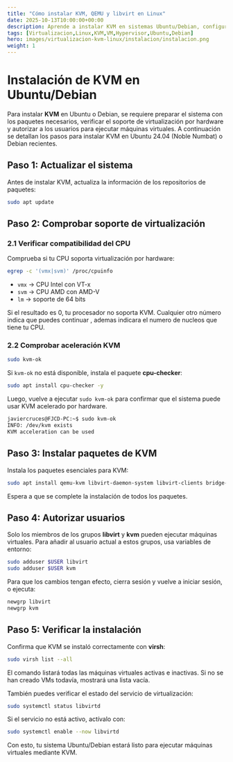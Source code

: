 ```yaml
---
title: "Cómo instalar KVM, QEMU y libvirt en Linux"
date: 2025-10-13T10:00:00+00:00
description: Aprende a instalar KVM en sistemas Ubuntu/Debian, configurar usuarios y verificar que la instalación sea correcta.
tags: [Virtualizacion,Linux,KVM,VM,Hypervisor,Ubuntu,Debian]
hero: images/virtualizacion-kvm-linux/instalacion/instalacion.png
weight: 1
---
```


# Instalación de KVM en Ubuntu/Debian

Para instalar **KVM** en Ubuntu o Debian, se requiere preparar el sistema con los paquetes necesarios, verificar el soporte de virtualización por hardware y autorizar a los usuarios para ejecutar máquinas virtuales. A continuación se detallan los pasos para instalar KVM en Ubuntu 24.04 (Noble Numbat) o Debian recientes.

## Paso 1: Actualizar el sistema

Antes de instalar KVM, actualiza la información de los repositorios de paquetes:

```bash
sudo apt update
```

## Paso 2: Comprobar soporte de virtualización

### 2.1 Verificar compatibilidad del CPU

Comprueba si tu CPU soporta virtualización por hardware:

```bash
egrep -c '(vmx|svm)' /proc/cpuinfo
```

* `vmx` → CPU Intel con VT-x
* `svm` → CPU AMD con AMD-V
* `lm` → soporte de 64 bits

Si el resultado es 0, tu procesador no soporta KVM. Cualquier otro número indica que puedes continuar , ademas indicara el numero de nucleos que tiene tu CPU.

### 2.2 Comprobar aceleración KVM

```bash
sudo kvm-ok
```

Si `kvm-ok` no está disponible, instala el paquete **cpu-checker**:

```bash
sudo apt install cpu-checker -y
```

Luego, vuelve a ejecutar `sudo kvm-ok` para confirmar que el sistema puede usar KVM acelerado por hardware.

```bash
javiercruces@FJCD-PC:~$ sudo kvm-ok
INFO: /dev/kvm exists
KVM acceleration can be used
```

## Paso 3: Instalar paquetes de KVM

Instala los paquetes esenciales para KVM:

```bash
sudo apt install qemu-kvm libvirt-daemon-system libvirt-clients bridge-utils libosinfo-bin virt-install virt-manager virt-viewer libguestfs-tools -y
```

Espera a que se complete la instalación de todos los paquetes.

## Paso 4: Autorizar usuarios

Solo los miembros de los grupos **libvirt** y **kvm** pueden ejecutar máquinas virtuales. Para añadir al usuario actual a estos grupos, usa variables de entorno:

```bash
sudo adduser $USER libvirt
sudo adduser $USER kvm
```

Para que los cambios tengan efecto, cierra sesión y vuelve a iniciar sesión, o ejecuta:

```bash
newgrp libvirt
newgrp kvm
```

## Paso 5: Verificar la instalación

Confirma que KVM se instaló correctamente con **virsh**:

```bash
sudo virsh list --all
```

El comando listará todas las máquinas virtuales activas e inactivas. Si no se han creado VMs todavía, mostrará una lista vacía.

También puedes verificar el estado del servicio de virtualización:

```bash
sudo systemctl status libvirtd
```

Si el servicio no está activo, actívalo con:

```bash
sudo systemctl enable --now libvirtd
```

Con esto, tu sistema Ubuntu/Debian estará listo para ejecutar máquinas virtuales mediante KVM.